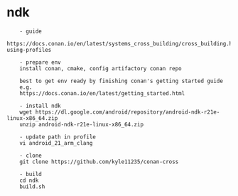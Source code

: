 
# ndk

        - guide
        https://docs.conan.io/en/latest/systems_cross_building/cross_building.html#examples-using-profiles

        - prepare env
        install conan, cmake, config artifactory conan repo
        
        best to get env ready by finishing conan's getting started guide
        e.g.
        https://docs.conan.io/en/latest/getting_started.html
        
        - install ndk
        wget https://dl.google.com/android/repository/android-ndk-r21e-linux-x86_64.zip
        unzip android-ndk-r21e-linux-x86_64.zip

        - update path in profile
        vi android_21_arm_clang

        - clone
        git clone https://github.com/kyle11235/conan-cross

        - build
        cd ndk
        build.sh